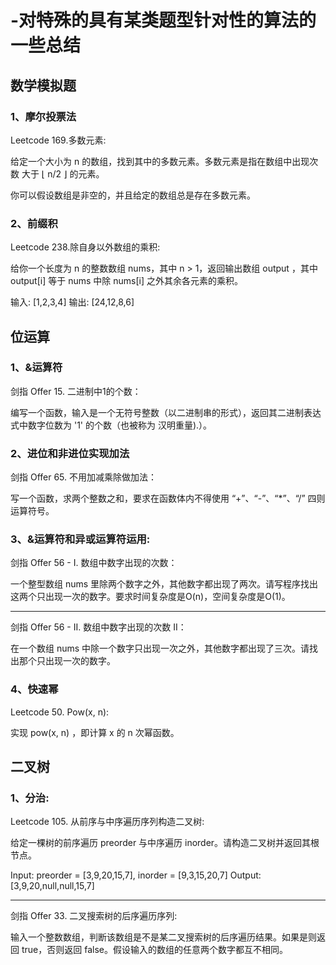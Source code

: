 # -对特殊的具有某类题型针对性的算法的一些总结

## 数学模拟题

###  1、摩尔投票法 

Leetcode 169.多数元素:

给定一个大小为 n 的数组，找到其中的多数元素。多数元素是指在数组中出现次数 大于 ⌊ n/2 ⌋ 的元素。

你可以假设数组是非空的，并且给定的数组总是存在多数元素。


### 2、前缀积

Leetcode 238.除自身以外数组的乘积:

给你一个长度为 n 的整数数组 nums，其中 n > 1，返回输出数组 output ，其中 output[i] 等于 nums 中除 nums[i] 之外其余各元素的乘积。

输入: [1,2,3,4]
输出: [24,12,8,6]

## 位运算

### 1、&运算符

剑指 Offer 15. 二进制中1的个数：

编写一个函数，输入是一个无符号整数（以二进制串的形式），返回其二进制表达式中数字位数为 '1' 的个数（也被称为 汉明重量).）。

### 2、进位和非进位实现加法

剑指 Offer 65. 不用加减乘除做加法：

写一个函数，求两个整数之和，要求在函数体内不得使用 “+”、“-”、“*”、“/” 四则运算符号。

### 3、&运算符和异或运算符运用:

剑指 Offer 56 - I. 数组中数字出现的次数：

一个整型数组 nums 里除两个数字之外，其他数字都出现了两次。请写程序找出这两个只出现一次的数字。要求时间复杂度是O(n)，空间复杂度是O(1)。

---------------------------------------------------------------------------------------------------------

剑指 Offer 56 - II. 数组中数字出现的次数 II：

在一个数组 nums 中除一个数字只出现一次之外，其他数字都出现了三次。请找出那个只出现一次的数字。

### 4、快速幂

Leetcode 50. Pow(x, n):

实现 pow(x, n) ，即计算 x 的 n 次幂函数。

## 二叉树

### 1、分治:

Leetcode 105. 从前序与中序遍历序列构造二叉树:

给定一棵树的前序遍历 preorder 与中序遍历  inorder。请构造二叉树并返回其根节点。

Input: preorder = [3,9,20,15,7], inorder = [9,3,15,20,7]
Output: [3,9,20,null,null,15,7]

---------------------------------------------------------------------------------------------------------

剑指 Offer 33. 二叉搜索树的后序遍历序列:

输入一个整数数组，判断该数组是不是某二叉搜索树的后序遍历结果。如果是则返回 true，否则返回 false。假设输入的数组的任意两个数字都互不相同。






